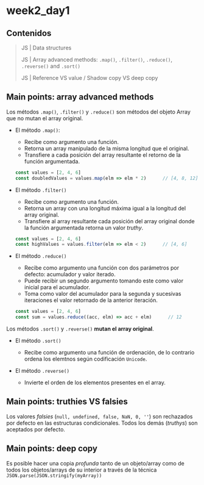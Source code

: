 # week2_day1

## Contenidos

> JS | Data structures
>
> JS | Array advanced methods: `.map()`, `.filter()`, `.reduce()`, `.reverse()` and `.sort()`
> 
> JS | Reference VS value / Shadow copy VS deep copy


## Main points: array advanced methods

Los métodos `.map()`, `.filter()` y `.reduce()` son métodos del objeto Array que no mutan el array original.

- El método `.map()`:
  - Recibe como argumento una función.
  - Retorna un array manipulado de la misma longitud que el original.
  - Transfiere a cada posición del array resultante el retorno de la función argumentada.
  ````javascript
  const values = [2, 4, 6]
  const doubledValues = values.map(elm => elm * 2)      // [4, 8, 12]
  ````
    
- El método `.filter()`
  - Recibe como argumento una función.
  - Retorna un array con una longitud máxima igual a la longitud del array original.
  - Transfiere al array resultante cada posición del array original donde la función argumentada retorna un valor _truthy_.
  ````javascript
  const values = [2, 4, 6]
  const highValues = values.filter(elm => elm < 2)      // [4, 6] 
  ````
  
- El método `.reduce()` 
  - Recibe como argumento una función con dos parámetros por defecto: acumulador y valor iterado.
  - Puede recibir un segundo argumento tomando este como valor inicial para el acumulador.
  - Toma como valor del acumulador para la segunda y sucesivas iteraciones el valor retornado de la anterior iteración.
  ````javascript
  const values = [2, 4, 6]
  const sum = values.reduce((acc, elm) => acc + elm)      // 12 
  ````
  
Los métodos `.sort()` y `.reverse()` **mutan el array original**.

- El método `.sort()` 
  - Recibe como argumento una función de ordenación, de lo contrario ordena los elemtnos según codificación `Unicode`.

- El método `.reverse()` 
  - Invierte el orden de los elementos presentes en el array.
  
 
## Main points: truthies VS falsies
Los valores _falsies_ (`null, undefined, false, NaN, 0, ''`) son rechazados por defecto en las estructuras condicionales. Todos los demás (_truthys_) son aceptados por defecto.

## Main points: deep copy
Es posible hacer una copia _profunda_ tanto de un objeto/array como de todos los objetos/arrays de su interior a través de la técnica `JSON.parse(JSON.stringify(myArray))`

